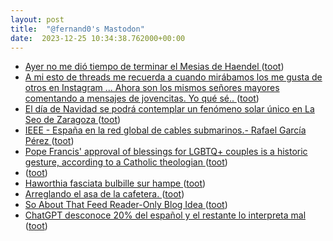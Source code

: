```yaml
---
layout: post
title:  "@fernand0's Mastodon"
date:  2023-12-25 10:34:38.762000+00:00
---
```

*  [Ayer no me dió tiempo de terminar el Mesias de Haendel ](https://mastodon.social/@fernand0/111640607376050465) ([toot](https://mastodon.social/@fernand0/111640607376050465))
*  [A mi esto de threads me recuerda a cuando mirábamos los me gusta de otros en Instagram ... Ahora son los mismos señores mayores comentando a mensajes de jovencitas. Yo qué sé.. ](https://mastodon.social/@fernand0/111640596261574044) ([toot](https://mastodon.social/@fernand0/111640596261574044))
*  [El día de Navidad se podrá contemplar un fenómeno solar único en La Seo de Zaragoza ](https://jacetaniaexpress.com/el-dia-de-navidad-se-podra-contemplar-un-fenomeno-solar-unico-en-la-seo-de-zaragoza) ([toot](https://mastodon.social/@fernand0/111640578291296179))
*  [IEEE - España en la red global de cables submarinos.- Rafael García Pérez ](https://www.ieee.es/contenido/noticias/2023/12/DIEEEM10_2023_RAFGAR_Submarinos.htm) ([toot](https://mastodon.social/@fernand0/111640430692929420))
*  [Pope Francis' approval of blessings for LGBTQ+ couples is a historic gesture, according to a Catholic theologian ](https://theconversation.com/pope-francis-approval-of-blessings-for-lgbtq-couples-is-a-historic-gesture-according-to-a-catholic-theologian-22012) ([toot](https://mastodon.social/@fernand0/111638687191673998))
*  [ ](https://mastodon.social/users/fernand0/statuses/111637207776355178/activity) ([toot](https://mastodon.social/users/fernand0/statuses/111637207776355178/activity))
*  [Haworthia fasciata bulbille sur hampe ](https://www.cactuspro.com/forum/read.php?1,90741) ([toot](https://mastodon.social/@fernand0/111636836413432443))
*  [Arreglando el asa de la cafetera. ](https://avecesunafoto.wordpress.com/2023/12/24/arreglando-el-asa-de-la-cafetera) ([toot](https://mastodon.social/@fernand0/111636782824913981))
*  [So About That Feed Reader-Only Blog Idea ](https://chrismcleod.dev/blog/so-about-that-feed-reader-only-blog-idea) ([toot](https://mastodon.social/@fernand0/111636527460220075))
*  [ChatGPT desconoce 20% del español y el restante lo interpreta mal ](https://es.wired.com/articulos/chatgpt-desconoce-20-del-espanol-y-el-restante-lo-interpreta-ma) ([toot](https://mastodon.social/@fernand0/111636352495372409))
